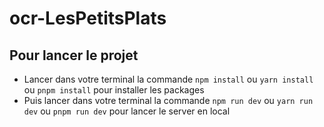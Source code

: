 # ocr-LesPetitsPlats

## Pour lancer le projet

- Lancer dans votre terminal la commande ```npm install``` ou ```yarn install``` ou ```pnpm install``` pour installer les packages
- Puis lancer dans votre terminal la commande ```npm run dev``` ou ```yarn run dev``` ou ```pnpm run dev``` pour lancer le server en local
